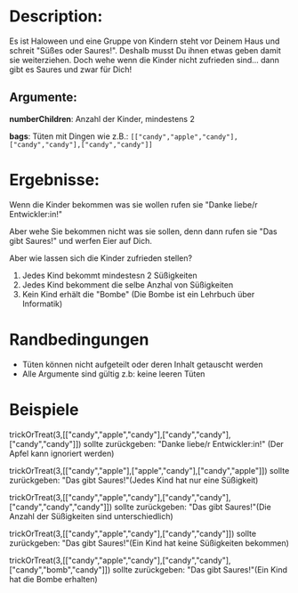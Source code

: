 # Description:

Es ist Haloween und eine Gruppe von Kindern steht vor Deinem Haus und schreit "Süßes oder Saures!".
Deshalb musst Du ihnen etwas geben damit sie weiterziehen.
Doch wehe wenn die Kinder nicht zufrieden sind... dann gibt es Saures und zwar für Dich!

## Argumente:

**numberChildren**: Anzahl der Kinder, mindestens 2

**bags**: Tüten mit Dingen wie z.B.: `[["candy","apple","candy"],["candy","candy"],["candy","candy"]]`

# Ergebnisse:

Wenn die Kinder bekommen was sie wollen rufen sie "Danke liebe/r Entwickler:in!"

Aber wehe Sie bekommen nicht was sie sollen, denn dann rufen sie "Das gibt Saures!" und werfen Eier auf Dich.

Aber wie lassen sich die Kinder zufrieden stellen?

1) Jedes Kind bekommt mindestesn 2 Süßigkeiten
2) Jedes Kind bekomment die selbe Anzhal von Süßigkeiten
3) Kein Kind erhält die "Bombe" (Die Bombe ist ein Lehrbuch über Informatik)

# Randbedingungen
- Tüten können nicht aufgeteilt oder deren Inhalt getauscht werden
- Alle Argumente sind gültig z.b: keine leeren Tüten

# Beispiele
trickOrTreat(3,[["candy","apple","candy"],["candy","candy"],["candy","candy"]])
sollte zurückgeben: "Danke liebe/r Entwickler:in!" (Der Apfel kann ignoriert werden)

trickOrTreat(3,[["candy","apple"],["apple","candy"],["candy","apple"]])
sollte zurückgeben: "Das gibt Saures!"(Jedes Kind hat nur eine Süßigkeit)

trickOrTreat(3,[["candy","apple","candy"],["candy","candy"],["candy","candy","candy"]])
sollte zurückgeben: "Das gibt Saures!"(Die Anzahl der Süßigkeiten sind unterschiedlich)

trickOrTreat(3,[["candy","apple","candy"],["candy","candy"]])
sollte zurückgeben: "Das gibt Saures!"(Ein Kind hat keine Süßigkeiten bekommen)

trickOrTreat(3,[["candy","apple","candy"],["candy","candy"],["candy","bomb","candy"]])
sollte zurückgeben: "Das gibt Saures!"(Ein Kind hat die Bombe erhalten)
